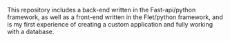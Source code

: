 This repository includes a back-end written in the Fast-api/python framework, as well as a front-end written in the Flet/python framework, and is my first experience of creating a custom application and fully working with a database.
